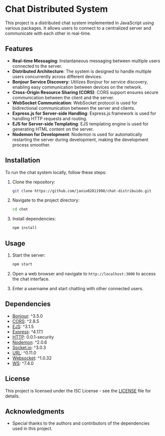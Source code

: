 # Chat Distributed System

This project is a distributed chat system implemented in JavaScript using various packages. It allows users to connect to a centralized server and communicate with each other in real-time.

## Features

- **Real-time Messaging**: Instantaneous messaging between multiple users connected to the server.
- **Distributed Architecture**: The system is designed to handle multiple users concurrently across different devices.
- **Bonjour Service Discovery**: Utilizes Bonjour for service discovery, enabling easy communication between devices on the network.
- **Cross-Origin Resource Sharing (CORS)**: CORS support ensures secure communication between the client and the server.
- **WebSocket Communication**: WebSocket protocol is used for bidirectional communication between the server and clients.
- **Express.js for Server-side Handling**: Express.js framework is used for handling HTTP requests and routing.
- **EJS for Server-side Templating**: EJS templating engine is used for generating HTML content on the server.
- **Nodemon for Development**: Nodemon is used for automatically restarting the server during development, making the development process smoother.

## Installation

To run the chat system locally, follow these steps:

1. Clone the repository:

    ```bash
    git clone https://github.com/janio02011998/chat-distribuido.git
    ```

2. Navigate to the project directory:

    ```bash
    cd chat
    ```

3. Install dependencies:

    ```bash
    npm install
    ```

## Usage

1. Start the server:

    ```bash
    npm start
    ```

2. Open a web browser and navigate to `http://localhost:3000` to access the chat interface.

3. Enter a username and start chatting with other connected users.

## Dependencies

- [Bonjour](https://www.npmjs.com/package/bonjour): ^3.5.0
- [CORS](https://www.npmjs.com/package/cors): ^2.8.5
- [EJS](https://www.npmjs.com/package/ejs): ^3.1.5
- [Express](https://www.npmjs.com/package/express): ^4.17.1
- [HTTP](https://www.npmjs.com/package/http): 0.0.1-security
- [Nodemon](https://www.npmjs.com/package/nodemon): ^2.0.6
- [Socket.io](https://www.npmjs.com/package/socket.io): ^3.0.3
- [URL](https://www.npmjs.com/package/url): ^0.11.0
- [Websocket](https://www.npmjs.com/package/websocket): ^1.0.32
- [WS](https://www.npmjs.com/package/ws): ^7.4.0

## License

This project is licensed under the ISC License - see the [LICENSE](LICENSE) file for details.

## Acknowledgments

- Special thanks to the authors and contributors of the dependencies used in this project.

